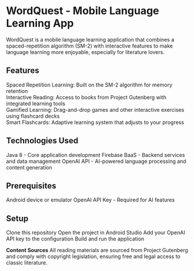 <h1> WordQuest - Mobile Language Learning App </h1>  
WordQuest is a mobile language learning application that combines a spaced-repetition algorithm (SM-2) with interactive features to make language learning more enjoyable, especially for literature lovers.

<h2> Features </h2>

Spaced Repetition Learning: Built on the SM-2 algorithm for memory retention  
Interactive Reading: Access to books from Project Gutenberg with integrated learning tools  
Gamified Learning: Drag-and-drop games and other interactive exercises using flashcard decks  
Smart Flashcards: Adaptive learning system that adjusts to your progress  

<h2> Technologies Used </h2>

Java 8 - Core application development
Firebase BaaS - Backend services and data management
OpenAI API - AI-powered language processing and content generation

<h2> Prerequisites </h2>

Android device or emulator
OpenAI API Key - Required for AI features 

<h2> Setup </h2>

Clone this repository
Open the project in Android Studio
Add your OpenAI API key to the configuration
Build and run the application

 
**Content Sources**
All reading materials are sourced from Project Gutenberg and comply with copyright legislation, ensuring free and legal access to classic literature.
